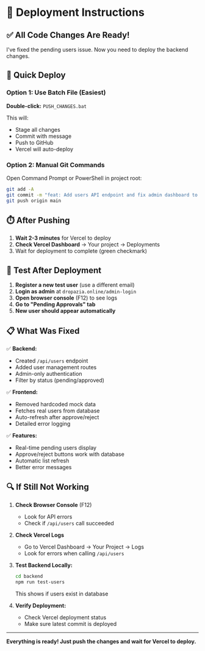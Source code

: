 # 🚀 Deployment Instructions

## ✅ All Code Changes Are Ready!

I've fixed the pending users issue. Now you need to deploy the backend changes.

## 🚀 Quick Deploy

### Option 1: Use Batch File (Easiest)

**Double-click:** `PUSH_CHANGES.bat`

This will:
- Stage all changes
- Commit with message
- Push to GitHub
- Vercel will auto-deploy

### Option 2: Manual Git Commands

Open Command Prompt or PowerShell in project root:

```bash
git add -A
git commit -m "feat: Add users API endpoint and fix admin dashboard to show real pending users"
git push origin main
```

## ⏱️ After Pushing

1. **Wait 2-3 minutes** for Vercel to deploy
2. **Check Vercel Dashboard** → Your project → Deployments
3. Wait for deployment to complete (green checkmark)

## 🧪 Test After Deployment

1. **Register a new test user** (use a different email)
2. **Login as admin** at `dropazia.online/admin-login`
3. **Open browser console** (F12) to see logs
4. **Go to "Pending Approvals" tab**
5. **New user should appear automatically**

## 📋 What Was Fixed

✅ **Backend:**
- Created `/api/users` endpoint
- Added user management routes
- Admin-only authentication
- Filter by status (pending/approved)

✅ **Frontend:**
- Removed hardcoded mock data
- Fetches real users from database
- Auto-refresh after approve/reject
- Detailed error logging

✅ **Features:**
- Real-time pending users display
- Approve/reject buttons work with database
- Automatic list refresh
- Better error messages

## 🔍 If Still Not Working

1. **Check Browser Console** (F12)
   - Look for API errors
   - Check if `/api/users` call succeeded

2. **Check Vercel Logs**
   - Go to Vercel Dashboard → Your Project → Logs
   - Look for errors when calling `/api/users`

3. **Test Backend Locally:**
   ```bash
   cd backend
   npm run test-users
   ```
   This shows if users exist in database

4. **Verify Deployment:**
   - Check Vercel deployment status
   - Make sure latest commit is deployed

---

**Everything is ready! Just push the changes and wait for Vercel to deploy.**

